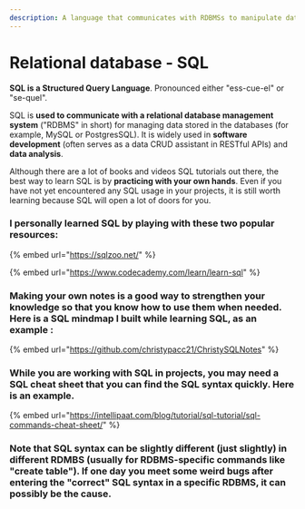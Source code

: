 ```yaml
---
description: A language that communicates with RDBMSs to manipulate data
---
```


# Relational database - SQL

**SQL is a Structured Query Language**. Pronounced either "ess-cue-el" or "se-quel". 

SQL is **used to communicate with a relational database management system** \("RDBMS" in short\) for managing data stored in the databases \(for example, MySQL or PostgresSQL\). It is widely used in **software development** \(often serves as a data CRUD assistant in RESTful APIs\) and **data analysis**.

Although there are a lot of books and videos SQL tutorials out there, the best way to learn SQL is by **practicing with your own hands**. Even if you have not yet encountered any SQL usage in your projects, it is still worth learning because SQL will open a lot of doors for you. 



### I personally learned SQL by playing with these two popular resources:

{% embed url="https://sqlzoo.net/" %}

{% embed url="https://www.codecademy.com/learn/learn-sql" %}

### 

### Making your own notes is a good way to strengthen your knowledge so that you know how to use them when needed. Here is a SQL mindmap I built while learning SQL, as an example :

{% embed url="https://github.com/christypacc21/ChristySQLNotes" %}



### While you are working with SQL in projects, you may need a SQL cheat sheet that you can find the SQL syntax quickly. Here is an example.

{% embed url="https://intellipaat.com/blog/tutorial/sql-tutorial/sql-commands-cheat-sheet/" %}



### Note that SQL syntax can be slightly different \(just slightly\) in different RDMBS \(usually for RDBMS-specific commands like "create table"\). If one day you meet some weird bugs after entering the "correct" SQL syntax in a specific RDBMS, it can possibly be the cause.



